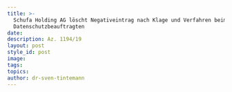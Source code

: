 ```yaml
---
title: >-
  Schufa Holding AG löscht Negativeintrag nach Klage und Verfahren beim
  Datenschutzbeauftragten
date:
description: Az. 1194/19
layout: post
style_id: post
image:
tags:
topics:
author: dr-sven-tintemann
---
```


